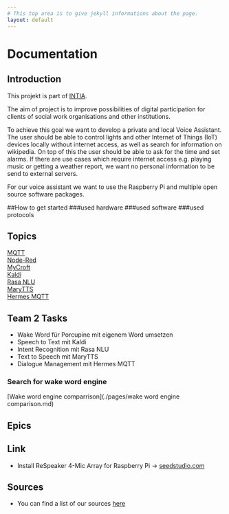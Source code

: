 ```yaml
---
# This top area is to give jekyll informations about the page.
layout: default
---
```

# Documentation

## Introduction

This projekt is part of [INTIA](https://dites.web.th-koeln.de/forschung/projekte/research-projects-intia/).

The aim of project is to improve possibilities of digital participation for clients of social work organisations and other
institutions.   

To achieve this goal we want to develop a private and local Voice Assistant. The user should be able to control lights and 
other Internet of Things (IoT) devices locally without internet access, as well as search for information on wikipedia.
On top of this the user should be able to ask for the time and set alarms. If there are use cases which require internet 
access e.g. playing music or getting a weather report, we want no personal information to be send to external servers.

For our voice assistant we want to use the Raspberry Pi and multiple open source software packages.


##How to get started
###used hardware
###used software
###used protocols 


## Topics
[MQTT](./pages/mqtt.md)     
[Node-Red](./pages/node-red.md)     
[MyCroft](./pages/mycroft.md)   
[Kaldi](./pages/kaldi.md)   
[Rasa NLU](pages/rasanlu.md)  
[MaryTTS](./pages/marytts.md)   
[Hermes MQTT](./pages/hermesmqtt.md)

## Team 2 Tasks
- Wake Word für Porcupine mit eigenem Word umsetzen
- Speech to Text mit Kaldi
- Intent Recognition mit Rasa NLU
- Text to Speech mit MaryTTS
- Dialogue Management mit Hermes MQTT

### Search for wake word engine

[Wake word engine comparrison](./pages/wake word engine comparison.md)

## Epics

## Link
- Install ReSpeaker 4-Mic Array for Raspberry Pi -> [seedstudio.com](https://wiki.seeedstudio.com/ReSpeaker_4_Mic_Array_for_Raspberry_Pi/)

## Sources
- You can find a list of our sources [here](./pages/source-links.md)

